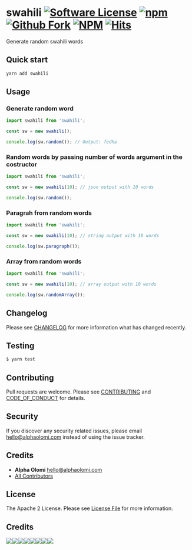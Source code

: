 # swahili [![Software License][ico-license]](LICENSE.md) [![npm][ico-version]](https://www.npmjs.com/package/swahili) [![Github Fork](https://img.shields.io/github/forks/alphaolomi/swahili?logo=github&style=flat-square)](https://github.com/alphaolomi/swahili) [![NPM](https://nodei.co/npm/swahili.png?mini=true)](https://nodei.co/npm/swahili/) [![Hits](https://hits.seeyoufarm.com/api/count/incr/badge.svg?url=https%3A%2F%2Fgithub.com%2Falphaolomi%2Fswahili&count_bg=%2379C83D&title_bg=%23555555&icon=codeigniter.svg&icon_color=%23E7E7E7&title=hits&edge_flat=true)](https://hits.seeyoufarm.com)

Generate random swahili words

## Quick start

```bash
yarn add swahili
```

## Usage
### Generate random word

```javascript
import swahili from 'swahili';

const sw = new swahili();

console.log(sw.random()); // Output: fedha
```
### Random words by passing number of words argument in the costructor

```javascript
import swahili from 'swahili';

const sw = new swahili(10); // json output with 10 words

console.log(sw.random()); 
```
### Paragrah from random words 

```javascript
import swahili from 'swahili';

const sw = new swahili(10); // string output with 10 words

console.log(sw.paragraph()); 
```

### Array from random words 

```javascript
import swahili from 'swahili';

const sw = new swahili(10); // array output with 10 words

console.log(sw.randomArray()); 
```
## Changelog

Please see [CHANGELOG](CHANGELOG.md) for more information what has changed recently.

## Testing

```bash
$ yarn test
```

## Contributing

Pull requests are welcome. Please see [CONTRIBUTING](./.github/CONTRIBUTING.md) and [CODE_OF_CONDUCT](./.github/CODE_OF_CONDUCT.md) for details.

## Security

If you discover any security related issues, please email [hello@alphaolomi.com](mailto:hello@alphaolomi.com) instead of using the issue tracker.

## Credits

- **Alpha Olomi** [hello@alphaolomi.com](hello@alphaolomi.com)
- [All Contributors][link-contributors]

## License

The Apache 2 License. Please see [License File](LICENSE) for more information.

## Credits

[![](https://sourcerer.io/fame/alphaolomi/alphaolomi/swahili/images/0)](https://sourcerer.io/fame/alphaolomi/alphaolomi/swahili/links/0)[![](https://sourcerer.io/fame/alphaolomi/alphaolomi/swahili/images/1)](https://sourcerer.io/fame/alphaolomi/alphaolomi/swahili/links/1)[![](https://sourcerer.io/fame/alphaolomi/alphaolomi/swahili/images/2)](https://sourcerer.io/fame/alphaolomi/alphaolomi/swahili/links/2)[![](https://sourcerer.io/fame/alphaolomi/alphaolomi/swahili/images/3)](https://sourcerer.io/fame/alphaolomi/alphaolomi/swahili/links/3)[![](https://sourcerer.io/fame/alphaolomi/alphaolomi/swahili/images/4)](https://sourcerer.io/fame/alphaolomi/alphaolomi/swahili/links/4)[![](https://sourcerer.io/fame/alphaolomi/alphaolomi/swahili/images/5)](https://sourcerer.io/fame/alphaolomi/alphaolomi/swahili/links/5)[![](https://sourcerer.io/fame/alphaolomi/alphaolomi/swahili/images/6)](https://sourcerer.io/fame/alphaolomi/alphaolomi/swahili/links/6)[![](https://sourcerer.io/fame/alphaolomi/alphaolomi/swahili/images/7)](https://sourcerer.io/fame/alphaolomi/alphaolomi/swahili/links/7)

[ico-version]: https://img.shields.io/npm/v/swahili?style=flat-square
[ico-license]: https://img.shields.io/badge/license-Apache2-brightgreen.svg?style=flat-square
[link-author]: https://github.com/alphaolomi
[link-contributors]: ../../contributors
